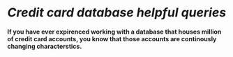 # *Credit card database helpful queries*

<b>If you have ever expirenced working with a database that houses million of credit card accounts, you know that those accounts are continously changing characterstics.

